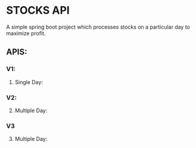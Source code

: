 # STOCKS API

A simple spring boot project which processes stocks on a particular day to maximize profit.

## APIS:
### V1: 
1. Single Day:

### V2:
2. Multiple Day:

### V3
3. Multiple Day: